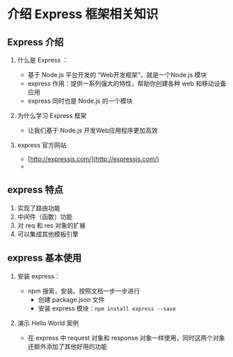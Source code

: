 # 介绍 Express 框架相关知识

## Express 介绍
1. 什么是 Express ：
    - 基于 Node.js 平台开发的 “Web开发框架”，就是一个Node.js 模块
    - express 作用：提供一系列强大的特性，帮助你创建各种 web 和移动设备应用
    - express 同时也是 Node.js 的一个模块

2. 为什么学习 Express 框架
    - 让我们基于 Node.js 开发Web应用程序更加高效

3. express 官方网站
    - [http://expressjs.com/](http://expressjs.com/)
    - [](http://www.expressjs.com.cn)


## express 特点
1. 实现了路由功能
2. 中间件（函数）功能
3. 对 req 和 res 对象的扩展
4. 可以集成其他模板引擎


## express 基本使用
1. 安装 express：
    - npm 搜索，安装。按照文档一步一步进行
        + 创建 package.json 文件
        + 安装 express 模块：`npm install express --save`

2. 演示 Hello World 案例
    - 在 express 中 request 对象和 response 对象一样使用，同时这两个对象还额外添加了其他好用的功能